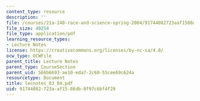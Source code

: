 ```yaml
---
content_type: resource
description: ''
file: /courses/21a-240-race-and-science-spring-2004/91744082723aaf1586db0f97c6bf4f29_lecnotes_03_04.pdf
file_size: 40254
file_type: application/pdf
learning_resource_types:
- Lecture Notes
license: https://creativecommons.org/licenses/by-nc-sa/4.0/
ocw_type: OCWFile
parent_title: Lecture Notes
parent_type: CourseSection
parent_uid: 566b6693-ae10-eda7-2c60-55cee69c624a
resourcetype: Document
title: lecnotes_03_04.pdf
uid: 91744082-723a-af15-86db-0f97c6bf4f29
---
```

